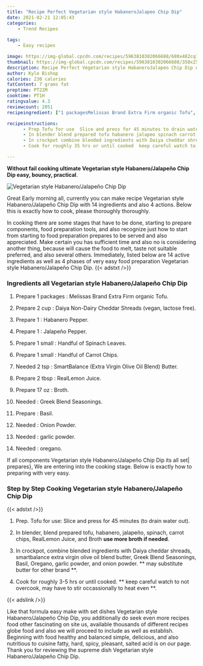 ```yaml
---
title: "Recipe Perfect Vegetarian style HabaneroJalapeo Chip Dip"
date: 2021-02-21 12:05:43
categories:
    - Trend Recipes
    
tags:
    - Easy recipes

image: https://img-global.cpcdn.com/recipes/5963810302066688/680x482cq70/vegetarian-style-habanerojalapeno-chip-dip-recipe-main-photo.jpg
thumbnail: https://img-global.cpcdn.com/recipes/5963810302066688/350x250cq70/vegetarian-style-habanerojalapeno-chip-dip-recipe-main-photo.jpg
description: Recipe Perfect Vegetarian style HabaneroJalapeo Chip Dip with 14 ingredients and 4 stages of easy cooking.
author: Kyle Bishop
calories: 230 calories
fatContent: 7 grams fat
preptime: PT22M
cooktime: PT1H
ratingvalue: 4.3
reviewcount: 2051
recipeingredient: ["1 packagesMelissas Brand Extra Firm organic Tofu", "2 cupDaiya NonDairy Cheddar Shreads vegan lactose free", "1Habanero Pepper", "1Jalapeo Pepper", "1 smallHandful of Spinach Leaves", "1 smallHandful of Carrot Chips", "2 tspSmartBalance Extra Virgin Olive Oil Blend Butter", "2 tbspRealLemon Juice", "17 ozBroth", "Greek Blend Seasonings", "Basil", "Onion Powder", "garlic powder", "oregano"]

recipeinstructions: 
      - Prep Tofu for use  Slice and press for 45 minutes to drain water out 
      - In blender blend prepared tofu habanero jalapeo spinach carrot chips RealLemon Juice and Broth use more broth if needed 
      - In crockpot combine blended ingredients with Daiya cheddar shreads smartbalance extra virgin olive oil blend butter Greek Blend Seasonings Basil Oregano garlic powder and onion powder   may substitute butter for other brand  
      - Cook for roughly 35 hrs or until cooked  keep careful watch to not overcook may have to stir occassionally to heat even 

---
```




**Without fail cooking ultimate Vegetarian style Habanero/Jalapeño Chip Dip easy, bouncy, practical**. 


![Vegetarian style Habanero/Jalapeño Chip Dip](https://img-global.cpcdn.com/recipes/5963810302066688/680x482cq70/vegetarian-style-habanerojalapeno-chip-dip-recipe-main-photo.jpg "Vegetarian style Habanero/Jalapeño Chip Dip")




Great Early morning all, currently you can make recipe Vegetarian style Habanero/Jalapeño Chip Dip with 14 ingredients and also 4 actions. Below this is exactly how to cook, please thoroughly thoroughly.

In cooking there are some stages that have to be done, starting to prepare components, food preparation tools, and also recognize just how to start from starting to food preparation prepares to be served and also appreciated. Make certain you has sufficient time and also no is considering another thing, because will cause the food to melt, taste not suitable preferred, and also several others. Immediately, listed below are 14 active ingredients as well as 4 phases of very easy food preparation Vegetarian style Habanero/Jalapeño Chip Dip.
{{< adstxt />}}

### Ingredients all Vegetarian style Habanero/Jalapeño Chip Dip


1. Prepare 1 packages : Melissas Brand Extra Firm organic Tofu.

1. Prepare 2 cup : Daiya Non-Dairy Cheddar Shreads (vegan, lactose free).

1. Prepare 1 : Habanero Pepper.

1. Prepare 1 : Jalapeño Pepper.

1. Prepare 1 small : Handful of Spinach Leaves.

1. Prepare 1 small : Handful of Carrot Chips.

1. Needed 2 tsp : SmartBalance (Extra Virgin Olive Oil Blend) Butter.

1. Prepare 2 tbsp : RealLemon Juice.

1. Prepare 17 oz : Broth.

1. Needed  : Greek Blend Seasonings.

1. Prepare  : Basil.

1. Needed  : Onion Powder.

1. Needed  : garlic powder.

1. Needed  : oregano.



If all components Vegetarian style Habanero/Jalapeño Chip Dip its all set| prepares}, We are entering into the cooking stage. Below is exactly how to preparing with very easy.

### Step by Step Cooking Vegetarian style Habanero/Jalapeño Chip Dip

{{< adstxt />}}


1. Prep. Tofu for use:  Slice and press for 45 minutes (to drain water out).



1. In blender, blend prepared tofu, habanero, jalapeño, spinach, carrot chips, RealLemon Juice, and Broth **use more broth if needed**.



1. In crockpot, combine blended ingredients with Daiya cheddar shreads, smartbalance extra virgin olive oil blend butter, Greek Blend Seasonings, Basil, Oregano, garlic powder, and onion powder.  ** may substitute butter for other brand **.



1. Cook for roughly 3-5 hrs or until cooked. ** keep careful watch to not overcook, may have to stir occassionally to heat even **.





{{< adslink />}}

Like that formula easy make with set dishes Vegetarian style Habanero/Jalapeño Chip Dip, you additionally do seek even more recipes food other fascinating on site us, available thousands of different recipes globe food and also we will proceed to include as well as establish. Beginning with food healthy and balanced simple, delicious, and also nutritious to cuisine fatty, hard, spicy, pleasant, salted acid is on our page. Thank you for reviewing the supreme dish Vegetarian style Habanero/Jalapeño Chip Dip.
